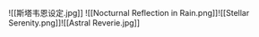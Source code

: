 ![[斯塔韦恩设定.jpg]]
![[Nocturnal Reflection in Rain.png]]![[Stellar Serenity.png]]![[Astral Reverie.jpg]]